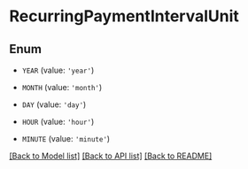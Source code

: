 # RecurringPaymentIntervalUnit


## Enum

* `YEAR` (value: `'year'`)

* `MONTH` (value: `'month'`)

* `DAY` (value: `'day'`)

* `HOUR` (value: `'hour'`)

* `MINUTE` (value: `'minute'`)

[[Back to Model list]](../README.md#documentation-for-models) [[Back to API list]](../README.md#documentation-for-api-endpoints) [[Back to README]](../README.md)


